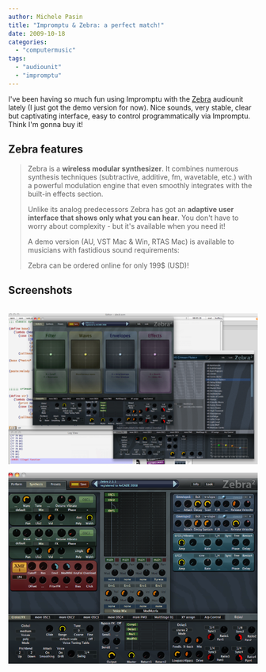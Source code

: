 ```yaml
---
author: Michele Pasin
title: "Impromptu & Zebra: a perfect match!"
date: 2009-10-18
categories: 
  - "computermusic"
tags: 
  - "audiounit"
  - "impromptu"
---
```


I've been having so much fun using Impromptu with the [Zebra](http://www.u-he.com/zebra/) audiounit lately (I just got the demo version for now). Nice sounds, very stable, clear but captivating interface, easy to control programmatically via Impromptu. Think I'm gonna buy it!

## Zebra features

> Zebra is a **wireless modular synthesizer**. It combines numerous synthesis techniques (subtractive, additive, fm, wavetable, etc.) with a powerful modulation engine that even smoothly integrates with the built-in effects section.
> 
> Unlike its analog predecessors Zebra has got an **adaptive user interface that shows only what you can hear**. You don't have to worry about complexity - but it's available when you need it!
> 
> A demo version (AU, VST Mac & Win, RTAS Mac) is available to musicians with fastidious sound requirements:
> 
> Zebra can be ordered online for only 199$ (USD)!

## Screenshots

 [![Image zebra1.png](../assets/images/zebra1.png)](../assets/images/zebra1.png)

[![Image zebra2.png](../assets/images/zebra2.png)](../assets/images/zebra2.png)
